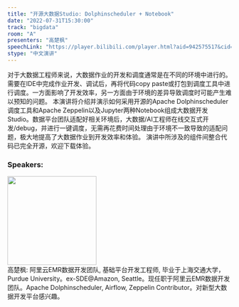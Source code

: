 ```yaml
---
title: "开源大数据Studio: Dolphinscheduler + Notebook"
date: "2022-07-31T15:30:00"
track: "bigdata"
room: "A"
presenters: "高楚枫"
speechLink: "https://player.bilibili.com/player.html?aid=942575517&cid=817760221&page=1"
stype: "中文演讲"
---
```

对于大数据工程师来说，大数据作业的开发和调度通常是在不同的环境中进行的。需要在IDE中完成作业开发、调试后，再将代码copy paste或打包到调度工具中进行调度。一方面影响了开发效率，另一方面由于环境的差异导致调度时可能产生难以预知的问题。
本演讲将介绍并演示如何采用开源的Apache Dolphinscheduler调度工具和Apache Zeppelin以及Jupyter两种Notebook组成大数据开发Studio。数据平台团队适配好相关环境后，大数据/AI工程师在线交互式开发/debug，并进行一键调度，无需再花费时间处理由于环境不一致导致的适配问题，极大地提高了大数据作业到开发效率和体验。
演讲中所涉及的组件间整合代码已完全开源，欢迎下载体验。
 ### Speakers: 
 <img src="images/speaker/1069.png" width="200" /><br>高楚枫: 阿里云EMR数据开发团队, 基础平台开发工程师, 毕业于上海交通大学，Purdue University。ex-SDE@Amazon, Seattle。现任职于阿里云EMR数据开发团队。Apache Dolphinscheduler, Airflow, Zeppelin Contributor。对新型大数据开发平台感兴趣。

 